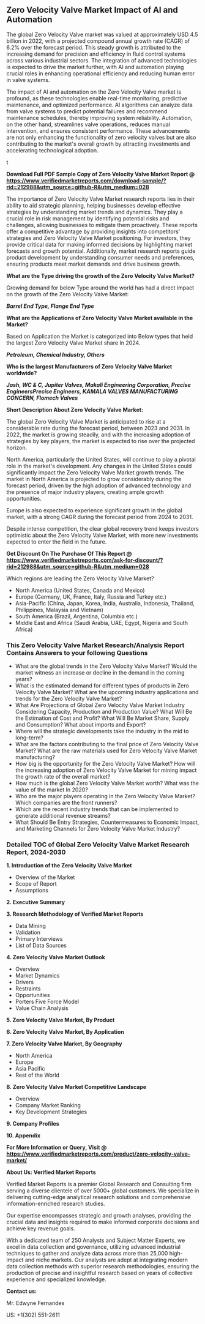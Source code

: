 <h2>Zero Velocity Valve Market Impact of AI and Automation</h2><p>The global Zero Velocity Valve market was valued at approximately USD 4.5 billion in 2022, with a projected compound annual growth rate (CAGR) of 6.2% over the forecast period. This steady growth is attributed to the increasing demand for precision and efficiency in fluid control systems across various industrial sectors. The integration of advanced technologies is expected to drive the market further, with AI and automation playing crucial roles in enhancing operational efficiency and reducing human error in valve systems.</p><p>The impact of AI and automation on the Zero Velocity Valve market is profound, as these technologies enable real-time monitoring, predictive maintenance, and optimized performance. AI algorithms can analyze data from valve systems to predict potential failures and recommend maintenance schedules, thereby improving system reliability. Automation, on the other hand, streamlines valve operations, reduces manual intervention, and ensures consistent performance. These advancements are not only enhancing the functionality of zero velocity valves but are also contributing to the market's overall growth by attracting investments and accelerating technological adoption.</p>t</p><p id="" class=""><strong>Download Full PDF Sample Copy of Zero Velocity Valve Market Report @ <a href="https://www.verifiedmarketreports.com/download-sample/?rid=212988&utm_source=github-R&utm_medium=028" target="_blank">https://www.verifiedmarketreports.com/download-sample/?rid=212988&utm_source=github-R&utm_medium=028</a></strong></p><p>The importance of&nbsp;Zero Velocity Valve Market research reports lies in their ability to aid strategic planning, helping businesses develop effective strategies by understanding market trends and dynamics. They play a crucial role in risk management by identifying potential risks and challenges, allowing businesses to mitigate them proactively. These reports offer a competitive advantage by providing insights into competitors' strategies and Zero Velocity Valve Market positioning. For investors, they provide critical data for making informed decisions by highlighting market forecasts and growth potential. Additionally, market research reports guide product development by understanding consumer needs and preferences, ensuring products meet market demands and drive business growth.</p><p><strong>What are the&nbsp;Type driving the growth of the Zero Velocity Valve Market?</strong></p><p id="" class="">Growing demand for below Type around the world has had a direct impact on the growth of the Zero Velocity Valve Market:</p><em><strong>Barrel End Type, Flange End Type</strong></em></p><strong>What are the&nbsp;Applications&nbsp;of Zero Velocity Valve Market available in the Market?</strong></p><p id="" class="">Based on Application the Market is categorized into Below types that held the largest Zero Velocity Valve Market share In 2024.</p><em><strong>Petroleum, Chemical Industry, Others</strong></em></p><strong>Who is the largest Manufacturers of Zero Velocity Valve Market worldwide?</strong></p><p><em><strong>Jash, WC & C, Jupiter Valves, Makali Engineering Corporation, Precise EngineersPrecise Engineers, KAMALA VALVES MANUFACTURING CONCERN, Flomech Valves</strong></em></p><p id="" class=""><strong>Short Description About Zero Velocity Valve Market:</strong></p><p>The global Zero Velocity Valve Market is anticipated to rise at a considerable rate during the forecast period, between 2023 and 2031. In 2022, the market is growing steadily, and with the increasing adoption of strategies by key players, the market is expected to rise over the projected horizon.</p><p>North America, particularly the United States, will continue to play a pivotal role in the market's development. Any changes in the United States could significantly impact the Zero Velocity Valve Market growth trends. The market in North America is projected to grow considerably during the forecast period, driven by the high adoption of advanced technology and the presence of major industry players, creating ample growth opportunities.</p><p>Europe is also expected to experience significant growth in the global market, with a strong CAGR during the forecast period from 2024 to 2031.</p><p>Despite intense competition, the clear global recovery trend keeps investors optimistic about the Zero Velocity Valve Market, with more new investments expected to enter the field in the future.</p><p id="" class=""><strong>Get Discount On The Purchase Of This Report @ <a href="https://www.verifiedmarketreports.com/ask-for-discount/?rid=212988&utm_source=github-R&utm_medium=028" target="_blank">https://www.verifiedmarketreports.com/ask-for-discount/?rid=212988&utm_source=github-R&utm_medium=028</a></strong></p>Which regions are leading the Zero Velocity Valve Market?</p><ul><li>North America (United States, Canada and Mexico)</li><li>Europe (Germany, UK, France, Italy, Russia and Turkey etc.)</li><li>Asia-Pacific (China, Japan, Korea, India, Australia, Indonesia, Thailand, Philippines, Malaysia and Vietnam)</li><li>South America (Brazil, Argentina, Columbia etc.)</li><li>Middle East and Africa (Saudi Arabia, UAE, Egypt, Nigeria and South Africa)</li></ul><h3 id="" class="">This Zero Velocity Valve Market Research/Analysis Report Contains Answers to your following Questions</h3><ul><li>What are the global trends in the Zero Velocity Valve Market? Would the market witness an increase or decline in the demand in the coming years?</li><li>What is the estimated demand for different types of products in Zero Velocity Valve Market? What are the upcoming industry applications and trends for the Zero Velocity Valve Market?</li><li>What Are Projections of Global Zero Velocity Valve Market Industry Considering Capacity, Production and Production Value? What Will Be the Estimation of Cost and Profit? What Will Be Market Share, Supply and Consumption? What about imports and Export?</li><li>Where will the strategic developments take the industry in the mid to long-term?</li><li>What are the factors contributing to the final price of Zero Velocity Valve Market? What are the raw materials used for Zero Velocity Valve Market manufacturing?</li><li>How big is the opportunity for the Zero Velocity Valve Market? How will the increasing adoption of Zero Velocity Valve Market for mining impact the growth rate of the overall market?</li><li>How much is the global Zero Velocity Valve Market worth? What was the value of the market In 2020?</li><li>Who are the major players operating in the Zero Velocity Valve Market? Which companies are the front runners?</li><li>Which are the recent industry trends that can be implemented to generate additional revenue streams?</li><li>What Should Be Entry Strategies, Countermeasures to Economic Impact, and Marketing Channels for Zero Velocity Valve Market Industry?</li></ul><h3 id="" class="">Detailed TOC of Global Zero Velocity Valve Market Research Report, 2024-2030</h3><p id="" class=""><strong>1. Introduction of the Zero Velocity Valve Market</strong></p><ul><li>Overview of the Market</li><li>Scope of Report</li><li>Assumptions</li></ul><p id="" class=""><strong>2. Executive Summary</strong></p><p id="" class=""><strong>3. Research Methodology of Verified Market Reports</strong></p><ul><li>Data Mining</li><li>Validation</li><li>Primary Interviews</li><li>List of Data Sources</li></ul><p id="" class=""><strong>4. Zero Velocity Valve Market Outlook</strong></p><ul><li>Overview</li><li>Market Dynamics</li><li>Drivers</li><li>Restraints</li><li>Opportunities</li><li>Porters Five Force Model</li><li>Value Chain Analysis</li></ul><p id="" class=""><strong>5. Zero Velocity Valve Market, By Product</strong></p><p id="" class=""><strong>6. Zero Velocity Valve Market, By Application</strong></p><p id="" class=""><strong>7. Zero Velocity Valve Market, By Geography</strong></p><ul><li>North America</li><li>Europe</li><li>Asia Pacific</li><li>Rest of the World</li></ul><p id="" class=""><strong>8. Zero Velocity Valve Market Competitive Landscape</strong></p><ul><li>Overview</li><li>Company Market Ranking</li><li>Key Development Strategies</li></ul><p id="" class=""><strong>9. Company Profiles</strong></p><p id="" class=""><strong>10. Appendix</strong></p><p id="" class=""><strong>For More Information or Query, Visit @ <a href="https://www.verifiedmarketreports.com/product/zero-velocity-valve-market/" target="_blank">https://www.verifiedmarketreports.com/product/zero-velocity-valve-market/</a></strong></p><p id="" class=""><strong>About Us: Verified Market Reports</strong></p><p id="" class="">Verified Market Reports is a premier Global Research and Consulting firm serving a diverse clientele of over 5000+ global customers. We specialize in delivering cutting-edge analytical research solutions and comprehensive information-enriched research studies.</p><p id="" class="">Our expertise encompasses strategic and growth analyses, providing the crucial data and insights required to make informed corporate decisions and achieve key revenue goals.</p><p id="" class="">With a dedicated team of 250 Analysts and Subject Matter Experts, we excel in data collection and governance, utilizing advanced industrial techniques to gather and analyze data across more than 25,000 high-impact and niche markets. Our analysts are adept at integrating modern data collection methods with superior research methodologies, ensuring the production of precise and insightful research based on years of collective experience and specialized knowledge.</p><p id="" class=""><strong>Contact us:</strong></p><p id="" class="">Mr. Edwyne Fernandes</p><p id="" class="">US: +1(302) 551-2611</p>
